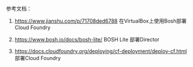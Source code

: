 参考文档：

1. https://www.jianshu.com/p/71708ded6788   在VirtualBox上使用Bosh部署Cloud Foundry

2. https://www.bosh.io/docs/bosh-lite/   BOSH Lite 部署Director

3. https://docs.cloudfoundry.org/deploying/cf-deployment/deploy-cf.html 部署Cloud Foundry

